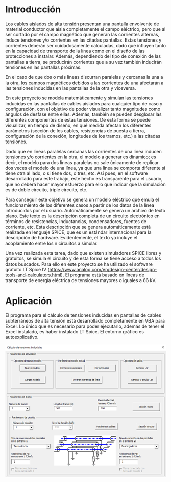 # Introducción

Los cables aislados de alta tensión presentan una pantalla envolvente de material conductor que aísla completamente el campo eléctrico, pero que al ser cortado por el campo magnético que generan las corrientes alternas, induce tensiones y/o corrientes en las citadas pantallas. Estas tensiones y corrientes deberán ser cuidadosamente calculadas, dado que influyen tanto en la capacidad de transporte de la línea como en el diseño de las protecciones a instalar. Además, dependiendo del tipo de conexión de las pantallas a tierra, se producirán corrientes que a su vez también inducirán tensiones en las pantallas próximas.

En el caso de que dos o más líneas discurran paralelas y cercanas la una a la otra, los campos magnéticos debidos a las corrientes de una afectarán a las tensiones inducidas en las pantallas de la otra y viceversa.

En este proyecto se modela matemáticamente y simulan las tensiones inducidas en las pantallas de cables aislados para cualquier tipo de caso y
configuración, con el objetivo de poder visualizar tanto magnitudes como ángulos de desfase entre ellas. Además, también se pueden desglosar las diferentes componentes de estas tensiones. De esta forma se puede visualizar, en tiempo de diseño, en qué medida afectan los diferentes parámetros (sección de los cables, resistencias de puesta a tierra, configuración de la conexión, longitudes de los tramos, etc.) a las citadas tensiones.

Dado que en líneas paralelas cercanas las corrientes de una línea inducen tensiones y/o corrientes en la otra, el modelo a generar es dinámico; es decir, el modelo para dos líneas paralelas no sale únicamente de replicar dos veces el modelo de una línea, ya que una línea se comporta diferente si tiene otra al lado, o si tiene dos, o tres, etc. Así pues, en el software desarrollado para este trabajo, este hecho es transparente para el usuario, que no deberá hacer mayor esfuerzo para ello que indicar que la simulación es de doble circuito, triple circuito, etc.

Para conseguir este objetivo se genera un modelo eléctrico que emula el funcionamiento de los diferentes casos a partir de los datos de la línea introducidos por el usuario. Automáticamente se genera un archivo de texto plano. Este texto es la descripción completa de un circuito electrónico en términos de resistencias, inductancias, condensadores, fuentes de corriente, etc. Esta descripción que se genera automáticamente está realizada en lenguaje SPICE, que es un estándar internacional para la descripción de hardware. Evidentemente, el texto ya incluye el acoplamiento entre los n circuitos a simular.

Una vez realizada esta tarea, dado que existen simuladores SPICE libres y gratuitos, se simula el circuito y de esta forma se tiene acceso a todos los datos buscados. Para ello en este proyecto se ha utilizado el software gratuito LT Spice IV (https://www.analog.com/en/design-center/design-tools-and-calculators.html). El programa está basado en líneas de transporte de energía eléctrica de tensiones mayores o iguales a 66 kV.

# Aplicación

El programa para el cálculo de tensiones inducidas en pantallas de cables subterráneos de alta tensión está desarrollado completamente en VBA para Excel. Lo único que es necesario para poder ejecutarlo, además de tener el Excel instalado, es haber instalado LT Spice. El entorno gráfico es autoexplicativo.

![alt text](SVC_snapshot.png "Title")
